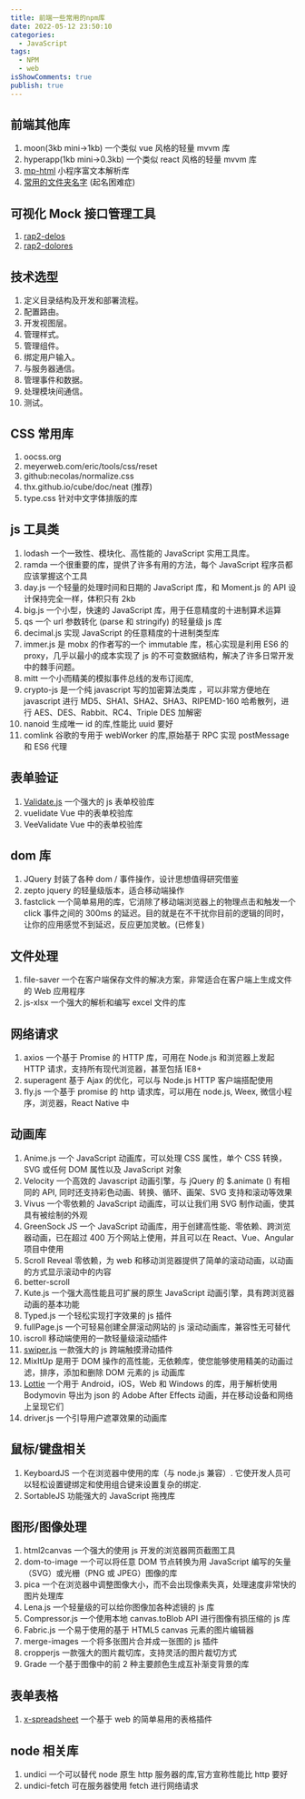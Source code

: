 ```yaml
---
title: 前端一些常用的npm库
date: 2022-05-12 23:50:10
categories:
  - JavaScript
tags:
  - NPM
  - web
isShowComments: true
publish: true
---
```


## 前端其他库

1. moon(3kb mini->1kb) 一个类似 vue 风格的轻量 mvvm 库
2. hyperapp(1kb mini->0.3kb) 一个类似 react 风格的轻量 mvvm 库
3. [mp-html](https://github.com/jin-yufeng/mp-html) 小程序富文本解析库
4. [常用的文件夹名字](https://github.com/hujiulong/blog/blob/master/demo/data/the_most_frequent_names.md) (起名困难症)

## 可视化 Mock 接口管理工具

1. [rap2-delos](https://github.com/thx/rap2-delos)
2. [rap2-dolores](https://github.com/thx/rap2-dolores)

## 技术选型

1. 定义目录结构及开发和部署流程。
2. 配置路由。
3. 开发视图层。
4. 管理样式。
5. 管理组件。
6. 绑定用户输入。
7. 与服务器通信。
8. 管理事件和数据。
9. 处理模块间通信。
10. 测试。

## CSS 常用库

1. oocss.org
2. meyerweb.com/eric/tools/css/reset
3. github:necolas/normalize.css
4. thx.github.io/cube/doc/neat (推荐)
5. type.css 针对中文字体排版的库

## js 工具类

1. lodash 一个一致性、模块化、高性能的 JavaScript 实用工具库。
2. ramda 一个很重要的库，提供了许多有用的方法，每个 JavaScript 程序员都应该掌握这个工具
3. day.js 一个轻量的处理时间和日期的 JavaScript 库，和 Moment.js 的 API 设计保持完全一样，体积只有 2kb
4. big.js 一个小型，快速的 JavaScript 库，用于任意精度的十进制算术运算
5. qs 一个 url 参数转化 (parse 和 stringify) 的轻量级 js 库
6. decimal.js 实现 JavaScript 的任意精度的十进制类型库
7. immer.js 是 mobx 的作者写的一个 immutable 库，核心实现是利用 ES6 的 proxy，几乎以最小的成本实现了 js 的不可变数据结构，解决了许多日常开发中的棘手问题。
8. mitt 一个小而精美的模拟事件总线的发布订阅库,
9. crypto-js 是一个纯 javascript 写的加密算法类库 ，可以非常方便地在 javascript 进行 MD5、SHA1、SHA2、SHA3、RIPEMD-160 哈希散列，进行 AES、DES、Rabbit、RC4、Triple DES 加解密
10. nanoid 生成唯一 id 的库,性能比 uuid 要好
11. comlink 谷歌的专用于 webWorker 的库,原始基于 RPC 实现 postMessage 和 ES6 代理

## 表单验证

1. [Validate.js](https://github.com/ansman/validate.js) 一个强大的 js 表单校验库
2. vuelidate Vue 中的表单校验库
3. VeeValidate Vue 中的表单校验库

## dom 库

1. JQuery 封装了各种 dom / 事件操作，设计思想值得研究借鉴
2. zepto jquery 的轻量级版本，适合移动端操作
3. fastclick 一个简单易用的库，它消除了移动端浏览器上的物理点击和触发一个 click 事件之间的 300ms 的延迟。目的就是在不干扰你目前的逻辑的同时，让你的应用感觉不到延迟，反应更加灵敏。(已修复)

## 文件处理

1. file-saver 一个在客户端保存文件的解决方案，非常适合在客户端上生成文件的 Web 应用程序
2. js-xlsx 一个强大的解析和编写 excel 文件的库

## 网络请求

1. axios 一个基于 Promise 的 HTTP 库，可用在 Node.js 和浏览器上发起 HTTP 请求，支持所有现代浏览器，甚至包括 IE8+
2. superagent 基于 Ajax 的优化，可以与 Node.js HTTP 客户端搭配使用
3. fly.js 一个基于 promise 的 http 请求库，可以用在 node.js, Weex, 微信小程序，浏览器，React Native 中

## 动画库

1. Anime.js 一个 JavaScript 动画库，可以处理 CSS 属性，单个 CSS 转换，SVG 或任何 DOM 属性以及 JavaScript 对象
2. Velocity 一个高效的 Javascript 动画引擎，与 jQuery 的 \$.animate () 有相同的 API, 同时还支持彩色动画、转换、循环、画架、SVG 支持和滚动等效果
3. Vivus 一个零依赖的 JavaScript 动画库，可以让我们用 SVG 制作动画，使其具有被绘制的外观
4. GreenSock JS 一个 JavaScript 动画库，用于创建高性能、零依赖、跨浏览器动画，已在超过 400 万个网站上使用，并且可以在 React、Vue、Angular 项目中使用
5. Scroll Reveal 零依赖，为 web 和移动浏览器提供了简单的滚动动画，以动画的方式显示滚动中的内容
6. better-scroll
7. Kute.js 一个强大高性能且可扩展的原生 JavaScript 动画引擎，具有跨浏览器动画的基本功能
8. Typed.js 一个轻松实现打字效果的 js 插件
9. fullPage.js 一个可轻易创建全屏滚动网站的 js 滚动动画库，兼容性无可替代
10. iscroll 移动端使用的一款轻量级滚动插件
11. [swiper.js](https://www.swiper.com.cn/api/index.html) 一款强大的 js 跨端触摸滑动插件
12. MixItUp 是用于 DOM 操作的高性能，无依赖库，使您能够使用精美的动画过滤，排序，添加和删除 DOM 元素的 js 动画库
13. [Lottie](https://github.com/airbnb/lottie-web) 一个用于 Android，iOS，Web 和 Windows 的库，用于解析使用 Bodymovin 导出为 json 的 Adobe After Effects 动画，并在移动设备和网络上呈现它们
14. driver.js 一个引导用户遮罩效果的动画库

## 鼠标/键盘相关

1. KeyboardJS 一个在浏览器中使用的库（与 node.js 兼容）. 它使开发人员可以轻松设置键绑定和使用组合键来设置复杂的绑定.
2. SortableJS 功能强大的 JavaScript 拖拽库

## 图形/图像处理

1. html2canvas 一个强大的使用 js 开发的浏览器网页截图工具
2. dom-to-image 一个可以将任意 DOM 节点转换为用 JavaScript 编写的矢量（SVG）或光栅（PNG 或 JPEG）图像的库
3. pica 一个在浏览器中调整图像大小，而不会出现像素失真，处理速度非常快的图片处理库
4. Lena.js 一个轻量级的可以给你图像加各种滤镜的 js 库
5. Compressor.js 一个使用本地 canvas.toBlob API 进行图像有损压缩的 js 库
6. Fabric.js 一个易于使用的基于 HTML5 canvas 元素的图片编辑器
7. merge-images 一个将多张图片合并成一张图的 js 插件
8. cropperjs 一款强大的图片裁切库，支持灵活的图片裁切方式
9. Grade 一个基于图像中的前 2 种主要颜色生成互补渐变背景的库

## 表单表格

1. [x-spreadsheet](https://github.com/myliang/x-spreadsheet) 一个基于 web 的简单易用的表格插件

## node 相关库

1. undici 一个可以替代 node 原生 http 服务器的库,官方宣称性能比 http 要好
2. undici-fetch 可在服务器使用 fetch 进行网络请求
